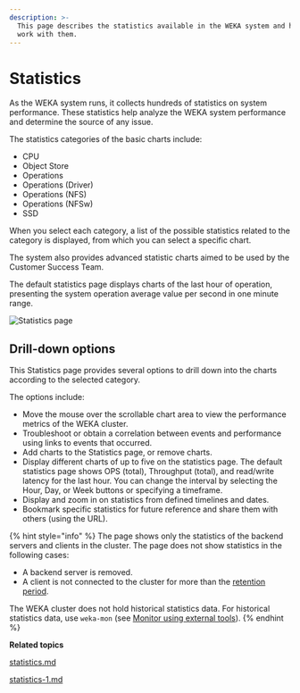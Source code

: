 ```yaml
---
description: >-
  This page describes the statistics available in the WEKA system and how to
  work with them.
---
```


# Statistics

As the WEKA system runs, it collects hundreds of statistics on system performance. These statistics help analyze the WEKA system performance and determine the source of any issue.

The statistics categories of the basic charts include:

* CPU
* Object Store
* Operations
* Operations (Driver)
* Operations (NFS)
* Operations (NFSw)
* SSD

When you select each category, a list of the possible statistics related to the category is displayed, from which you can select a specific chart.

The system also provides advanced statistic charts aimed to be used by the Customer Success Team.

The default statistics page displays charts of the last hour of operation, presenting the system operation average value per second in one minute range.

![Statistics page](../../.gitbook/assets/wmng\_statistics\_overview.gif)

## **Drill-down options**

This Statistics page provides several options to drill down into the charts according to the selected category.

The options include:

* Move the mouse over the scrollable chart area to view the performance metrics of the WEKA cluster.
* Troubleshoot or obtain a correlation between events and performance using links to events that occurred.
* Add charts to the Statistics page, or remove charts.
* Display different charts of up to five on the statistics page. The default statistics page shows OPS (total), Throughput (total), and read/write latency for the last hour. You can change the interval by selecting the Hour, Day, or Week buttons or specifying a timeframe.
* Display and zoom in on statistics from defined timelines and dates.
* Bookmark specific statistics for future reference and share them with others (using the URL).

{% hint style="info" %}
The page shows only the statistics of the backend servers and clients in the cluster. The page does not show statistics in the following cases:

* A backend server is removed.
* A client is not connected to the cluster for more than the [retention period](statistics-1.md#set-statistics-retention).

The WEKA cluster does not hold historical statistics data. For historical statistics data, use `weka-mon` (see [Monitor using external tools](../../appendix/external-monitoring.md)).
{% endhint %}



**Related topics**

[statistics.md](statistics.md "mention")

[statistics-1.md](statistics-1.md "mention")
